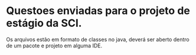 # Questoes enviadas para o projeto de estágio da SCI.
Os arquivos estão em formato de classes no java, deverá ser aberto dentro de um pacote e projeto em alguma IDE.
